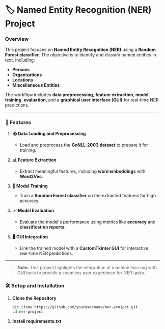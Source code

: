 
# 🏷️ **Named Entity Recognition (NER) Project** 

### **Overview**
This project focuses on **Named Entity Recognition (NER)** using a **Random Forest classifier**. The objective is to identify and classify named entities in text, including:  
- **Persons**  
- **Organizations**  
- **Locations**  
- **Miscellaneous Entities**  

The workflow includes **data preprocessing**, **feature extraction**, **model training**, **evaluation**, and a **graphical user interface (GUI)** for real-time NER predictions.

---

### 🌟 **Features**
1. **📥 Data Loading and Preprocessing**  
   - Load and preprocess the **CoNLL-2003 dataset** to prepare it for training.  

2. **📊 Feature Extraction**  
   - Extract meaningful features, including **word embeddings** with **Word2Vec**.  

3. **🧠 Model Training**  
   - Train a **Random Forest classifier** on the extracted features for high accuracy.  

4. **📈 Model Evaluation**  
   - Evaluate the model's performance using metrics like **accuracy** and **classification reports**.  

5. **🖥️ GUI Integration**  
   - Link the trained model with a **CustomTkinter GUI** for interactive, real-time NER predictions.  

---

> **Note:** This project highlights the integration of machine learning with GUI tools to provide a seamless user experience for NER tasks.

### 🛠️ **Setup and Installation**

1. **Clone the Repository**
   ```bash
   git clone https://github.com/yourusername/ner-project.git
   cd ner-project

   
2. **Install requirements.txt**
